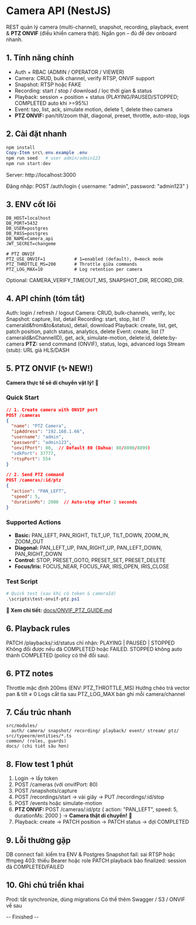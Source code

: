 # Camera API (NestJS)

REST quản lý camera (multi-channel), snapshot, recording, playback, event & **PTZ ONVIF** (điều khiển camera thật). Ngắn gọn – đủ để dev onboard nhanh.

## 1. Tính năng chính
* Auth + RBAC (ADMIN / OPERATOR / VIEWER)
* Camera: CRUD, bulk channel, verify RTSP, ONVIF support
* Snapshot: RTSP hoặc FAKE
* Recording: start / stop / download / lọc thời gian & status
* Playback: session + position + status (PLAYING/PAUSED/STOPPED; COMPLETED auto khi >=95%)
* Event: tạo, list, ack, simulate motion, delete 1, delete theo camera
* **PTZ ONVIF:** pan/tilt/zoom thật, diagonal, preset, throttle, auto-stop, logs

## 2. Cài đặt nhanh
```powershell
npm install
Copy-Item src\.env.example .env
npm run seed   # user admin/admin123
npm run start:dev
```
Server: http://localhost:3000

Đăng nhập: POST /auth/login { username: "admin", password: "admin123" }

## 3. ENV cốt lõi
```
DB_HOST=localhost
DB_PORT=5432
DB_USER=postgres
DB_PASS=postgres
DB_NAME=Camera_api
JWT_SECRET=changeme

# PTZ ONVIF
PTZ_USE_ONVIF=1           # 1=enabled (default), 0=mock mode
PTZ_THROTTLE_MS=200       # Throttle giữa commands
PTZ_LOG_MAX=10            # Log retention per camera
```
Optional: CAMERA_VERIFY_TIMEOUT_MS, SNAPSHOT_DIR, RECORD_DIR.

## 4. API chính (tóm tắt)
Auth: login / refresh / logout
Camera: CRUD, bulk-channels, verify, lọc
Snapshot: capture, list, detail
Recording: start, stop, list (?cameraId&from&to&status), detail, download
Playback: create, list, get, patch position, patch status, analytics, delete
Event: create, list (?cameraId&nChannelID), get, ack, simulate-motion, delete:id, delete:by-camera
**PTZ:** send command (ONVIF), status, logs, advanced logs
Stream (stub): URL giả HLS/DASH

## 5. PTZ ONVIF (✨ NEW!)
**Camera thực tế sẽ di chuyển vật lý!** 🎥

### Quick Start
```json
// 1. Create camera with ONVIF port
POST /cameras
{
  "name": "PTZ Camera",
  "ipAddress": "192.168.1.66",
  "username": "admin",
  "password": "admin123",
  "onvifPort": 80,  // Default 80 (Dahua: 80/8000/8899)
  "sdkPort": 37777,
  "rtspPort": 554
}

// 2. Send PTZ command
POST /cameras/:id/ptz
{
  "action": "PAN_LEFT",
  "speed": 5,
  "durationMs": 2000  // Auto-stop after 2 seconds
}
```

### Supported Actions
- **Basic:** PAN_LEFT, PAN_RIGHT, TILT_UP, TILT_DOWN, ZOOM_IN, ZOOM_OUT
- **Diagonal:** PAN_LEFT_UP, PAN_RIGHT_UP, PAN_LEFT_DOWN, PAN_RIGHT_DOWN
- **Control:** STOP, PRESET_GOTO, PRESET_SET, PRESET_DELETE
- **Focus/Iris:** FOCUS_NEAR, FOCUS_FAR, IRIS_OPEN, IRIS_CLOSE

### Test Script
```powershell
# Quick test (sau khi có token & cameraId)
.\scripts\test-onvif-ptz.ps1
```

**📖 Xem chi tiết:** [docs/ONVIF_PTZ_GUIDE.md](docs/ONVIF_PTZ_GUIDE.md)

## 6. Playback rules
PATCH /playbacks/:id/status chỉ nhận: PLAYING | PAUSED | STOPPED
Không đổi được nếu đã COMPLETED hoặc FAILED.
STOPPED không auto thành COMPLETED (policy có thể đổi sau).

## 6. PTZ notes
Throttle mặc định 200ms (ENV: PTZ_THROTTLE_MS)
Hướng chéo trả vector pan & tilt ≠ 0
Logs cắt tỉa sau PTZ_LOG_MAX bản ghi mỗi camera/channel

## 7. Cấu trúc nhanh
```
src/modules/
  auth/ camera/ snapshot/ recording/ playback/ event/ stream/ ptz/
src/typeorm/entities/*.ts
common/ (roles, guards)
docs/ (chi tiết sâu hơn)
```

## 8. Flow test 1 phút
1. Login → lấy token
2. POST /cameras (với onvifPort: 80)
3. POST /snapshots/capture
4. POST /recordings/start → vài giây → PUT /recordings/:id/stop
5. POST /events hoặc simulate-motion
6. **PTZ ONVIF:** POST /cameras/:id/ptz { action: "PAN_LEFT", speed: 5, durationMs: 2000 } → **Camera thật di chuyển!** 🎥
7. Playback: create → PATCH position → PATCH status → đợi COMPLETED

## 9. Lỗi thường gặp
DB connect fail: kiểm tra ENV & Postgres
Snapshot fail: sai RTSP hoặc ffmpeg
403: thiếu Bearer hoặc role
PATCH playback báo finalized: session đã COMPLETED/FAILED

## 10. Ghi chú triển khai
Prod: tắt synchronize, dùng migrations
Có thể thêm Swagger / S3 / ONVIF về sau

-- Finished --



